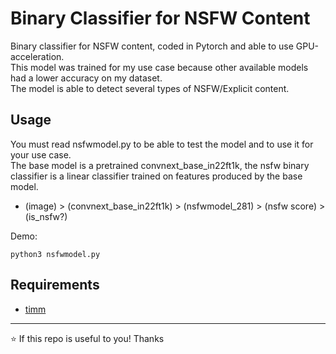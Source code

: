 # Binary Classifier for NSFW Content
Binary classifier for NSFW content, coded in Pytorch and able to use GPU-acceleration.  
This model was trained for my use case because other available models had a lower accuracy on my dataset.  
The model is able to detect several types of NSFW/Explicit content. 

## Usage
You must read nsfwmodel.py to be able to test the model and to use it for your use case.  
The base model is a pretrained convnext_base_in22ft1k, the nsfw binary classifier is a linear classifier trained on features produced by the base model.
- (image) > (convnext_base_in22ft1k) > (nsfwmodel_281) > (nsfw score) > (is_nsfw?)

Demo:
```
python3 nsfwmodel.py 
```
## Requirements
- [timm](https://pypi.org/project/timm/)


  
___  
⭐ If this repo is useful to you! Thanks

